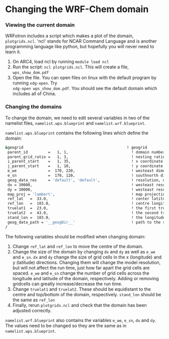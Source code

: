 # Changing the WRF-Chem domain

### Viewing the current domain
WRFotron includes a script which makes a plot of the domain, `plotgrids.ncl`.
'ncl' stands for NCAR Command Language and is another programming language like python,
but hopefully you will never need to learn it.
1. On ARC4, load ncl by running `module load ncl`
2. Run the script: `ncl plotgrids.ncl`. This will create a file, `wps_show_dom.pdf`
3. Open the file. You can open files on linux with the default program by running
`xdg-open`. Try   
`xdg-open wps_show_dom.pdf`. You should see the default domain which includes
all of China.

### Changing the domains
To change the domain, we need to edit several variables in two of the namelist files,
`namelist.wps.blueprint` and `namelist.wrf.blueprint`.

`namelist.wps.blueprint` contains the following lines which define the domain:
```bash
&geogrid                                              ! geogrid
 parent_id         =   1, 1,                            ! domain number of the nest’s parent
 parent_grid_ratio =   1, 3,                            ! nesting ratio relative to the domain’s parent
 i_parent_start    =   1, 35,                           ! x coordinate of the lower-left corner
 j_parent_start    =   1, 10,                           ! y coordinate of the lower-left corner
 e_we              =  170, 220,                         ! westeast dimension
 e_sn              =  170, 120,                         ! southnorth dimension
 geog_data_res     = 'default', 'default',              ! resolution, or list of resolutions separated by + symbols, of source data to be used when interpolating static terrestrial data to the nest’s grid
 dx = 30000,                                            ! westeast resolution, in metres for 'polar', 'lambert', and 'mercator'
 dy = 30000,                                            ! westeast resolution, in metres for 'polar', 'lambert', and 'mercator'
 map_proj = 'lambert',                                  ! map projection
 ref_lat   =  33.0,                                     ! center latitude
 ref_lon   =  103.0,                                    ! centre longitude
 truelat1  =  23.0,                                     ! the first true latitude for the Lambert conformal projection, or the only true latitude for the Mercator and polar stereographic projections
 truelat2  =  43.0,                                     ! the second true latitude for the Lambert conformal conic projection. For all other projections, truelat2 is ignored
 stand_lon =  103.0,                                    ! the longitude that is parallel with the y-axis in the Lambert conformal and polar stereographic projections
 geog_data_path = '__geogDir__'                         ! path to the static geography files
/
```

The following variables should be modified when changing domain:  
1. Change `ref_lat` and `ref_lon` to move the centre of the domain.
2. Change the size of the domain by changing `dx` and `dy` as well as `e_we` and `e_sn`. `dx`
and `dy` change the size of grid cells in the x (longitude) and y (latitude) directions.
Changing them will change the model resolution, but will not affect the run time,
just how far apart the grid cells are spaced. `e_we` and `e_sn` change the number of grid cells
across the longitude and latitude of the domain, respectively.
Adding or removing gridcells can greatly increase/decrease the run time.
3. Change `truelat1` and `truelat2`. These should be equidistant to the centre
and top/bottom of the domain, respectively.
`stand_lon` should be the same as `ref_lon`
4. Finally, rerun `plotgrids.ncl` and check that the domain has been adjusted correctly.

`namelist.wrf.blueprint` also contains the variables
`e_we`, `e_sn`, `dx` and `dy`. The values need to be changed so they are the same as
in  `namelist.wps.blueprint`.

